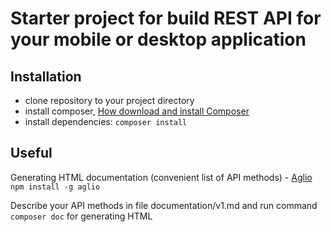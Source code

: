 # Starter project for build REST API for your mobile or desktop application

## Installation
  - clone repository to your project directory
  - install composer, [How download and install Composer](https://getcomposer.org/download/)
  - install dependencies: `composer install`

## Useful
Generating HTML documentation (convenient list of API methods) - [Aglio](https://github.com/danielgtaylor/aglio)
`
npm install -g aglio
`  

Describe your API methods in file documentation/v1.md and run command `composer doc` for generating HTML